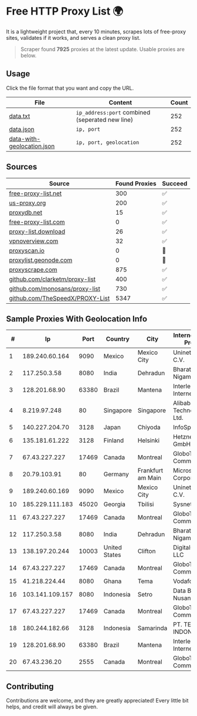 
# Free HTTP Proxy List 🌍

It is a lightweight project that, every 10 minutes, scrapes lots of free-proxy sites, validates if it works, and serves a clean proxy list.


> Scraper found **7925** proxies at the latest update. Usable proxies are below.

## Usage

Click the file format that you want and copy the URL.


|File|Content|Count|
|----|-------|-----|
|[data.txt](https://raw.githubusercontent.com/themiralay/Proxy-List-World/master/data.txt)|`ip_address:port` combined (seperated new line)|252|
|[data.json](https://raw.githubusercontent.com/themiralay/Proxy-List-World/master/data.json)|`ip, port`|252|
|[data-with-geolocation.json](https://raw.githubusercontent.com/themiralay/Proxy-List-World/master/data-with-geolocation.json)|`ip, port, geolocation`|252|

## Sources

|Source|Found Proxies|Succeed|
|------|-------------|-------|
|[free-proxy-list.net](https://free-proxy-list.net)|300|✅|
|[us-proxy.org](https://www.us-proxy.org)|200|✅|
|[proxydb.net](http://proxydb.net)|15|✅|
|[free-proxy-list.com](https://free-proxy-list.com/?page=&port=&type%5B%5D=http&type%5B%5D=https&up_time=0&search=Search)|0|✅|
|[proxy-list.download](https://www.proxy-list.download/HTTP)|26|✅|
|[vpnoverview.com](https://vpnoverview.com/privacy/anonymous-browsing/free-proxy-servers)|32|✅|
|[proxyscan.io](https://www.proxyscan.io)|0|🚫|
|[proxylist.geonode.com](https://proxylist.geonode.com/api/proxy-list?limit=300&page=1&sort_by=lastChecked&sort_type=desc&protocols=http,https)|0|🚫|
|[proxyscrape.com](https://api.proxyscrape.com/v2/?request=displayproxies&protocol=http&timeout=10000&country=all&ssl=all&anonymity=all)|875|✅|
|[github.com/clarketm/proxy-list](https://raw.githubusercontent.com/clarketm/proxy-list/master/proxy-list-raw.txt)|400|✅|
|[github.com/monosans/proxy-list](https://raw.githubusercontent.com/monosans/proxy-list/main/proxies/http.txt)|730|✅|
|[github.com/TheSpeedX/PROXY-List](https://raw.githubusercontent.com/TheSpeedX/PROXY-List/master/http.txt)|5347|✅|


## Sample Proxies With Geolocation Info

|#|Ip|Port|Country|City|Internet Service Provider|
|-|--|----|-------|----|-------------------------|
|1|189.240.60.164|9090|Mexico|Mexico City|Uninet S.A. de C.V.|
|2|117.250.3.58|8080|India|Dehradun|Bharat Sanchar Nigam Ltd|
|3|128.201.68.90|63380|Brazil|Mantena|Interleste Internet LTDA|
|4|8.219.97.248|80|Singapore|Singapore|Alibaba (US) Technology Co., Ltd.|
|5|140.227.204.70|3128|Japan|Chiyoda|InfoSphere|
|6|135.181.61.222|3128|Finland|Helsinki|Hetzner Online GmbH|
|7|67.43.227.227|17469|Canada|Montreal|GloboTech Communications|
|8|20.79.103.91|80|Germany|Frankfurt am Main|Microsoft Corporation|
|9|189.240.60.169|9090|Mexico|Mexico City|Uninet S.A. de C.V.|
|10|185.229.111.183|45020|Georgia|Tbilisi|Sysnet LLC|
|11|67.43.227.227|17469|Canada|Montreal|GloboTech Communications|
|12|117.250.3.58|8080|India|Dehradun|Bharat Sanchar Nigam Ltd|
|13|138.197.20.244|10003|United States|Clifton|DigitalOcean, LLC|
|14|67.43.227.227|17469|Canada|Montreal|GloboTech Communications|
|15|41.218.224.44|8080|Ghana|Tema|Vodafone Ghana|
|16|103.141.109.157|8080|Indonesia|Setro|Data Buana Nusantara|
|17|67.43.227.227|17469|Canada|Montreal|GloboTech Communications|
|18|180.244.182.66|3128|Indonesia|Samarinda|PT. TELKOM INDONESIA|
|19|128.201.68.90|63380|Brazil|Mantena|Interleste Internet LTDA|
|20|67.43.236.20|2555|Canada|Montreal|GloboTech Communications|



## Contributing

Contributions are welcome, and they are greatly appreciated! Every
little bit helps, and credit will always be given.

